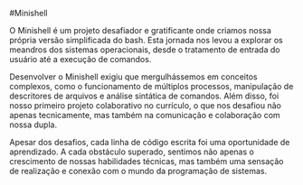 #Minishell

O Minishell é um projeto desafiador e gratificante onde criamos nossa própria versão simplificada do bash. Esta jornada nos levou a explorar os meandros dos sistemas operacionais, desde o tratamento de entrada do usuário até a execução de comandos.

Desenvolver o Minishell exigiu que mergulhássemos em conceitos complexos, como o funcionamento de múltiplos processos, manipulação de descritores de arquivos e análise sintática de comandos. Além disso, foi nosso primeiro projeto colaborativo no currículo, o que nos desafiou não apenas tecnicamente, mas também na comunicação e colaboração com nossa dupla.

Apesar dos desafios, cada linha de código escrita foi uma oportunidade de aprendizado. A cada obstáculo superado, sentimos não apenas o crescimento de nossas habilidades técnicas, mas também uma sensação de realização e conexão com o mundo da programação de sistemas.
